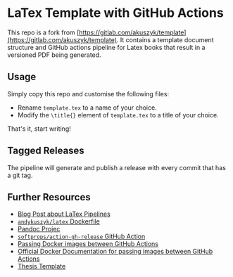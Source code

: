 # LaTex Template with GitHub Actions

This repo is a fork from [https://gitlab.com/akuszyk/template](https://gitlab.com/akuszyk/template). It contains a template document structure and GitHub actions pipeline for Latex books that result in a versioned PDF being generated.

## Usage

Simply copy this repo and customise the following files:

* Rename `template.tex` to a name of your choice.
* Modify the `\title{}` element of `template.tex` to a title of your choice.

That's it, start writing!

## Tagged Releases

The pipeline will generate and publish a release with every commit that has a git tag.

## Further Resources

* [Blog Post about LaTex Pipelines](https://andykuszyk.github.io/2020-05-19-latex-deployment-pipeline.html)
* [`andykuszyk/latex` Dockerfile](https://github.com/andykuszyk/latex/blob/master/Dockerfile)
* [Pandoc Projec](https://github.com/jgm/pandoc)
* [`softprops/action-gh-release` GitHub Action](https://github.com/softprops/action-gh-release)
* [Passing Docker images between GitHub Actions](https://github.community/t/whats-the-recommended-way-to-pass-a-docker-image-to-the-next-job-in-a-workflow/17225/19)
* [Official Docker Documentation for passing images between GitHub Actions](https://github.com/docker/build-push-action/blob/master/docs/advanced/share-image-jobs.md)
* [Thesis Template](https://github.com/latextemplates/scientific-thesis-template)
